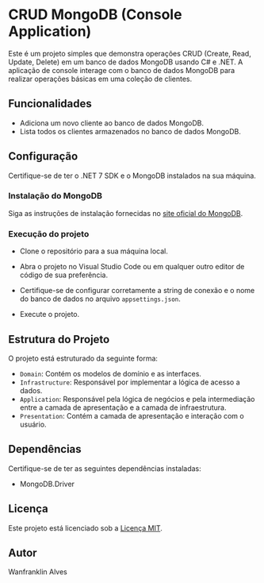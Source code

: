# CRUD MongoDB (Console Application)

Este é um projeto simples que demonstra operações CRUD (Create, Read, Update, Delete) em um banco de dados MongoDB usando C# e .NET. A aplicação de console interage com o banco de dados MongoDB para realizar operações básicas em uma coleção de clientes.

## Funcionalidades

- Adiciona um novo cliente ao banco de dados MongoDB.
- Lista todos os clientes armazenados no banco de dados MongoDB.

## Configuração

Certifique-se de ter o .NET 7 SDK e o MongoDB instalados na sua máquina.

### Instalação do MongoDB

Siga as instruções de instalação fornecidas no [site oficial do MongoDB](https://www.mongodb.com/try/download/community).

### Execução do projeto

- Clone o repositório para a sua máquina local.
- Abra o projeto no Visual Studio Code ou em qualquer outro editor de código de sua preferência.
- Certifique-se de configurar corretamente a string de conexão e o nome do banco de dados no arquivo `appsettings.json`.

- Execute o projeto.

## Estrutura do Projeto

O projeto está estruturado da seguinte forma:

- `Domain`: Contém os modelos de domínio e as interfaces.
- `Infrastructure`: Responsável por implementar a lógica de acesso a dados.
- `Application`: Responsável pela lógica de negócios e pela intermediação entre a camada de apresentação e a camada de infraestrutura.
- `Presentation`: Contém a camada de apresentação e interação com o usuário.

## Dependências

Certifique-se de ter as seguintes dependências instaladas:

- MongoDB.Driver

## Licença

Este projeto está licenciado sob a [Licença MIT](https://opensource.org/licenses/MIT).

## Autor

Wanfranklin Alves


